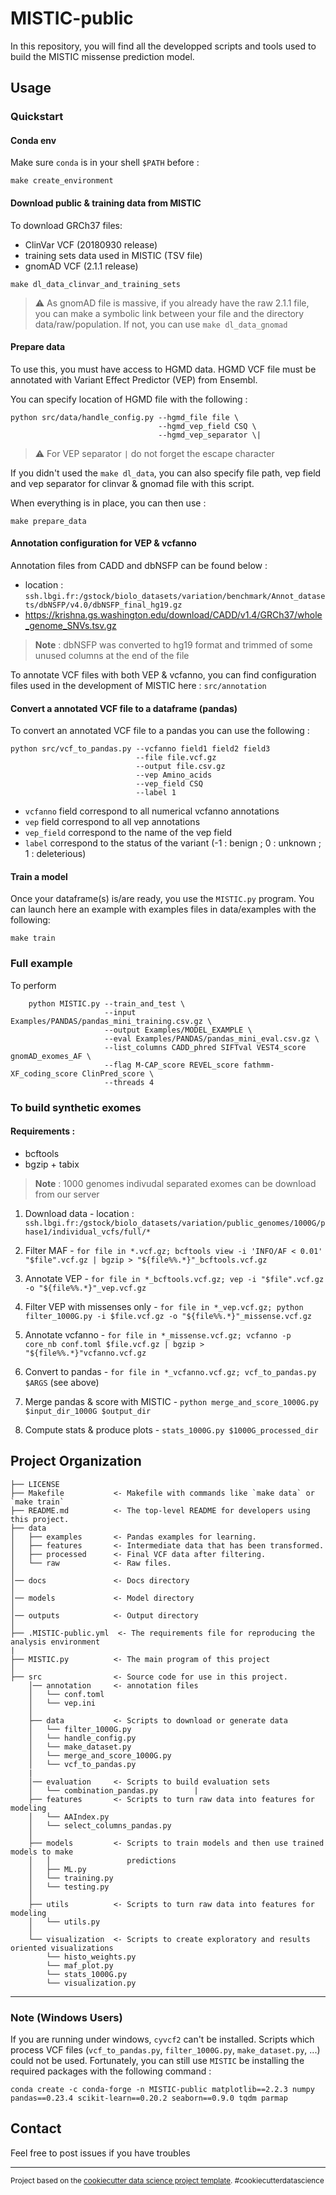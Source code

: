 MISTIC-public
==============================


In this repository, you will find all the developped scripts and tools used to build the MISTIC missense prediction model.

## Usage

### Quickstart

#### Conda env

Make sure `conda` is in your shell `$PATH` before :

`make create_environment`

#### Download public & training data from MISTIC

To download GRCh37 files:
- ClinVar VCF (20180930 release)
- training sets data used in MISTIC (TSV file)
- gnomAD VCF (2.1.1 release)

`make dl_data_clinvar_and_training_sets`

> :warning: As gnomAD file is massive, if you already have the raw 2.1.1 file, you can make a symbolic link between your file and the directory data/raw/population. If not, you can use `make dl_data_gnomad` 


#### Prepare data

To use this, you must have access to HGMD data.
HGMD VCF file must be annotated with Variant Effect Predictor (VEP) from Ensembl.

You can specify location of HGMD file with the following :

```
python src/data/handle_config.py --hgmd_file file \
                                 --hgmd_vep_field CSQ \
                                 --hgmd_vep_separator \|
```
> :warning: For VEP separator `|` do not forget the escape character

If you didn't used the `make dl_data`, you can also specify file path, vep field and vep separator for clinvar & gnomad file with this script.

When everything is in place, you can then use :

`make prepare_data`

#### Annotation configuration for VEP & vcfanno

Annotation files from CADD and dbNSFP can be found below : 

- location : `ssh.lbgi.fr:/gstock/biolo_datasets/variation/benchmark/Annot_datasets/dbNSFP/v4.0/dbNSFP_final_hg19.gz`
- https://krishna.gs.washington.edu/download/CADD/v1.4/GRCh37/whole_genome_SNVs.tsv.gz

> **Note** :  dbNSFP was converted to hg19 format and trimmed of some unused columns at the end of the file

To annotate VCF files with both VEP & vcfanno, you can find configuration files used in the development of MISTIC here : `src/annotation`



#### Convert a annotated VCF file to a dataframe (pandas)

To convert an annotated VCF file to a pandas you can use the following : 

```
python src/vcf_to_pandas.py --vcfanno field1 field2 field3
                            --file file.vcf.gz
                            --output file.csv.gz
                            --vep Amino_acids
                            --vep_field CSQ
                            --label 1
```                         

- `vcfanno` field correspond to all numerical vcfanno annotations  
- `vep` field correspond to all vep annotations
- `vep_field` correspond to the name of the vep field  
- `label` correspond to the status of the variant (-1 : benign ; 0 : unknown ; 1 : deleterious)  

#### Train a model

Once your dataframe(s) is/are ready, you use the `MISTIC.py` program.
You can launch here an example with examples files in data/examples with the following: 

`make train`

### Full example

To perform

```
    python MISTIC.py --train_and_test \
                     --input Examples/PANDAS/pandas_mini_training.csv.gz \
                     --output Examples/MODEL_EXAMPLE \
                     --eval Examples/PANDAS/pandas_mini_eval.csv.gz \
                     --list_columns CADD_phred SIFTval VEST4_score gnomAD_exomes_AF \
                     --flag M-CAP_score REVEL_score fathmm-XF_coding_score ClinPred_score \
                     --threads 4

```

### To build synthetic exomes

#### Requirements : 

- bcftools
- bgzip + tabix

> **Note** : 1000 genomes indivudal separated exomes can be download from our server  

1. Download data - location : `ssh.lbgi.fr:/gstock/biolo_datasets/variation/public_genomes/1000G/phase1/individual_vcfs/full/*`

2. Filter MAF - `for file in *.vcf.gz; bcftools view -i 'INFO/AF < 0.01' "$file".vcf.gz | bgzip > "${file%%.*}"_bcftools.vcf.gz`

3. Annotate VEP  - `for file in *_bcftools.vcf.gz; vep -i "$file".vcf.gz -o "${file%%.*}"_vep.vcf.gz`

4. Filter VEP with missenses only - `for file in *_vep.vcf.gz; python filter_1000G.py -i $file.vcf.gz -o "${file%%.*}"_missense.vcf.gz`

5. Annotate vcfanno - `for file in *_missense.vcf.gz; vcfanno -p core_nb conf.toml $file.vcf.gz | bgzip > "${file%%.*}"vcfanno.vcf.gz`

6. Convert to pandas - `for file in *_vcfanno.vcf.gz; vcf_to_pandas.py $ARGS` (see above)

7. Merge pandas & score with MISTIC - `python merge_and_score_1000G.py $input_dir_1000G $output_dir` 

8. Compute stats & produce plots - `stats_1000G.py $1000G_processed_dir`
 

## Project Organization


    ├── LICENSE
    ├── Makefile           <- Makefile with commands like `make data` or `make train`
    ├── README.md          <- The top-level README for developers using this project.
    ├── data
    │   ├── examples       <- Pandas examples for learning.
    │   ├── features       <- Intermediate data that has been transformed.
    │   ├── processed      <- Final VCF data after filtering.
    │   └── raw            <- Raw files.
    │
    │── docs               <- Docs directory
    │
    │── models             <- Model directory
    │
    │── outputs            <- Output directory
    │
    ├── .MISTIC-public.yml  <- The requirements file for reproducing the analysis environment
    |
    ├── MISTIC.py          <- The main program of this project
    │
    ├── src                <- Source code for use in this project.
        │── annotation     <- annotation files
        │   └── conf.toml
        │   └── vep.ini
        │
        ├── data           <- Scripts to download or generate data
        │   └── filter_1000G.py
        │   └── handle_config.py
        │   └── make_dataset.py
        │   └── merge_and_score_1000G.py
        │   └── vcf_to_pandas.py
        |
        │── evaluation     <- Scripts to build evaluation sets
        │   └── combination_pandas.py        |
        ├── features       <- Scripts to turn raw data into features for modeling
        │   └── AAIndex.py
        │   └── select_columns_pandas.py
        │
        ├── models         <- Scripts to train models and then use trained models to make
        │   │                 predictions
        │   ├── ML.py
        │   └── training.py
        │   └── testing.py
        │
        ├── utils          <- Scripts to turn raw data into features for modeling
        │   └── utils.py
        │
        └── visualization  <- Scripts to create exploratory and results oriented visualizations
            └── histo_weights.py
            └── maf_plot.py
            └── stats_1000G.py
            └── visualization.py


--------



### Note (Windows Users)

If you are running under windows, `cyvcf2` can't be installed. Scripts which process VCF files (`vcf_to_pandas.py`, `filter_1000G.py`, `make_dataset.py`, ...) could not be used.
Fortunately, you can still use `MISTIC` be installing the required packages with the following command : 

```
conda create -c conda-forge -n MISTIC-public matplotlib==2.2.3 numpy pandas==0.23.4 scikit-learn==0.20.2 seaborn==0.9.0 tqdm parmap
```                            

## Contact

Feel free to post issues if you have troubles


--------------------
<p><small>Project based on the <a target="_blank" href="https://drivendata.github.io/cookiecutter-data-science/">cookiecutter data science project template</a>. #cookiecutterdatascience</small></p>
